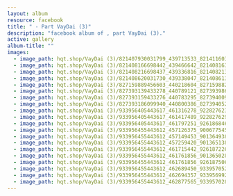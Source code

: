 ```yaml
---
layout: album
resource: facebook
title: " - Part VayDai (3)"
description: "facebook album of , part VayDai (3)."
active: gallery
album-title: ""
images:
  - image_path: hqt.shop/VayDai (3)/821407930031799_439713533_821411603364765_5526509593902443298_n.jpg
  - image_path: hqt.shop/VayDai (3)/821408166698442_439466642_821408163365109_2419708812107483330_n.jpg
  - image_path: hqt.shop/VayDai (3)/821408216698437_439336816_821408213365104_3330513223734046527_n.jpg
  - image_path: hqt.shop/VayDai (3)/821408620031730_439338047_821408613365064_1576648697324144870_n.jpg
  - image_path: hqt.shop/VayDai (3)/827159889456603_440218604_827159882789937_1548333588412755100_n.jpg
  - image_path: hqt.shop/VayDai (3)/827393139433278_440789121_827393986099860_5810754633812281155_n.jpg
  - image_path: hqt.shop/VayDai (3)/827393159433276_440783295_827394009433191_6796279576389509130_n.jpg
  - image_path: hqt.shop/VayDai (3)/827393186099940_440800386_827394052766520_3126056258064476149_n.jpg
  - image_path: hqt.shop/VayDai (3)/933956405443617_461316278_922827623223162_4065062231976748628_n.jpg
  - image_path: hqt.shop/VayDai (3)/933956405443617_461417489_922827629889828_6687027743927876412_n.jpg
  - image_path: hqt.shop/VayDai (3)/933956405443617_461797251_926186846220573_271256589427217288_n.jpg
  - image_path: hqt.shop/VayDai (3)/933956455443612_457126375_900677545438170_6663530224436041652_n.jpg
  - image_path: hqt.shop/VayDai (3)/933956455443612_457149453_901364938702764_999890264873846596_n.jpg
  - image_path: hqt.shop/VayDai (3)/933956455443612_457259420_901365138702744_3715581434065452852_n.jpg
  - image_path: hqt.shop/VayDai (3)/933956455443612_461715442_926187226220535_1872896052388652115_n.jpg
  - image_path: hqt.shop/VayDai (3)/933956455443612_461761856_901365028702755_6568229419256970871_n.jpg
  - image_path: hqt.shop/VayDai (3)/933956455443612_461761856_926187506220507_7503963301328332652_n.jpg
  - image_path: hqt.shop/VayDai (3)/933956455443612_462689450_933957052110219_1060158524450137784_n.jpg
  - image_path: hqt.shop/VayDai (3)/933956455443612_462694357_933956992110225_1407893079773888085_n.jpg
  - image_path: hqt.shop/VayDai (3)/933956455443612_462877565_933957028776888_3624922345764196843_n.jpg
---
```

